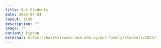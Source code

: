 ```yaml
---
title: Our Students
date: 2025-04-04
layout: link
description: ""
image: ""
variant: tiptap
external: https://bukitviewsec.moe.edu.sg/our-family/students/2024/
---
```

